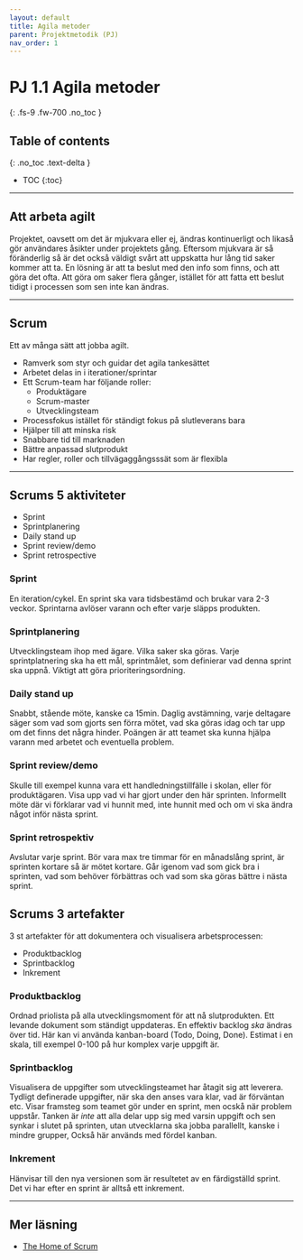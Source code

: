 ```yaml
---
layout: default
title: Agila metoder
parent: Projektmetodik (PJ)
nav_order: 1
---
```


# PJ 1.1 Agila metoder
{: .fs-9 .fw-700 .no_toc }

## Table of contents
{: .no_toc .text-delta }

- TOC
{:toc}

---

## Att arbeta agilt

Projektet, oavsett om det är mjukvara eller ej, ändras kontinuerligt och likaså gör användares åsikter under projektets gång. Eftersom mjukvara är så föränderlig så är det också väldigt svårt att uppskatta hur lång tid saker kommer att ta. En lösning är att ta beslut med den info som finns, och att göra det ofta. Att göra om saker flera gånger, istället för att fatta ett beslut tidigt i processen som sen inte kan ändras.

---

## Scrum

Ett av många sätt att jobba agilt.

- Ramverk som styr och guidar det agila tankesättet
- Arbetet delas in i iterationer/sprintar
- Ett Scrum-team har följande roller:
	- Produktägare
	- Scrum-master
	- Utvecklingsteam
- Processfokus istället för ständigt fokus på slutleverans bara
- Hjälper till att minska risk
- Snabbare tid till marknaden
- Bättre anpassad slutprodukt
- Har regler, roller och tillvägaggångsssät som är flexibla

---

## Scrums 5 aktiviteter

- Sprint
- Sprintplanering
- Daily stand up
- Sprint review/demo
- Sprint retrospective

### Sprint

En iteration/cykel. En sprint ska vara tidsbestämd och brukar vara 2-3 veckor. Sprintarna avlöser varann och efter varje släpps produkten.

### Sprintplanering

Utvecklingsteam ihop med ägare. Vilka saker ska göras. Varje sprintplatnering ska ha ett mål, sprintmålet, som definierar vad denna sprint ska uppnå. Viktigt att göra prioriteringsordning.

### Daily stand up

Snabbt, stående möte, kanske ca 15min. Daglig avstämning, varje deltagare säger som vad som gjorts sen förra mötet, vad ska göras idag och tar upp om det finns det några hinder. Poängen är att teamet ska kunna hjälpa varann med arbetet och eventuella problem.

### Sprint review/demo

Skulle till exempel kunna vara ett handledningstillfälle i skolan, eller för produktägaren. Visa upp vad vi har gjort under den här sprinten. Informellt möte där vi förklarar vad vi hunnit med, inte hunnit med och om vi ska ändra något inför nästa sprint.

### Sprint retrospektiv

Avslutar varje sprint. Bör vara max tre timmar för en månadslång sprint, är sprinten kortare så är mötet kortare. Går igenom vad som gick bra i sprinten, vad som behöver förbättras och vad som ska göras bättre i nästa sprint.

## Scrums 3 artefakter

3 st artefakter för att dokumentera och visualisera arbetsprocessen:

- Produktbacklog
- Sprintbacklog
- Inkrement

### Produktbacklog

Ordnad priolista på alla utvecklingsmoment för att nå slutprodukten. Ett levande dokument som ständigt uppdateras. En effektiv backlog *ska* ändras över tid. Här kan vi använda kanban-board (Todo, Doing, Done). Estimat i en skala, till exempel 0-100 på hur komplex varje uppgift är.

### Sprintbacklog

Visualisera de uppgifter som utvecklingsteamet har åtagit sig att leverera. Tydligt definerade uppgifter, när ska den anses vara klar, vad är förväntan etc. Visar framsteg som teamet gör under en sprint, men ocskå när problem uppstår. Tanken är *inte* att alla delar upp sig med varsin uppgift och sen synkar i slutet på sprinten, utan utvecklarna ska jobba parallellt, kanske i mindre grupper, Också här används med fördel kanban.

### Inkrement

Hänvisar till den nya versionen som är resultetet av en färdigställd sprint. Det vi har efter en sprint är alltså ett inkrement.

---

## Mer läsning

- [The Home of Scrum](https://www.scrum.org/)
